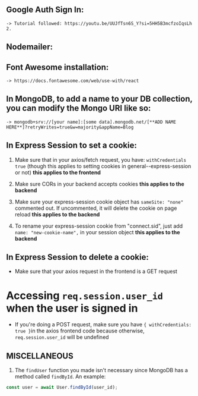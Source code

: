 ## Google Auth Sign In:

    -> Tutorial followed: https://youtu.be/UUJfTsn6S_Y?si=5HH5B3mcfzoIqsLh 2.

## Nodemailer:

## Font Awesome installation:

    -> https://docs.fontawesome.com/web/use-with/react

## In MongoDB, to add a name to your DB collection, you can modify the Mongo URI like so:

    -> mongodb+srv://[your name]:[some data].mongodb.net/[**ADD NAME HERE**]?retryWrites=true&w=majority&appName=Blog

## In Express Session to set a cookie:

1. Make sure that in your axios/fetch request, you have: `withCredentials true` (though this applies to setting cookies in general--express-session or not) **this applies to the frontend**

2. Make sure CORs in your backend accepts cookies **this applies to the backend**

3. Make sure your express-session cookie object has `sameSite: "none"` commented out. If uncommented, it will delete the cookie on page reload **this applies to the backend**

4. To rename your express-session cookie from "connect.sid", just add `name: "new-cookie-name",` in your session object **this applies to the backend**

## In Express Session to delete a cookie:

- Make sure that your axios request in the frontend is a GET request

# Accessing `req.session.user_id` when the user is signed in

- If you're doing a POST request, make sure you have `{ withCredentials: true }`in the axios frontend code because otherwise, `req.session.user_id` will be undefined

## MISCELLANEOUS

1. The `findUser` function you made isn't necessary since MongoDB has a method called `findById`. An example:

```javascript
const user = await User.findById(user_id);
```
